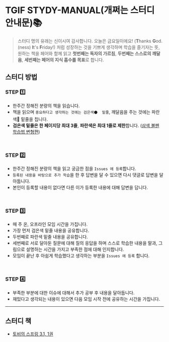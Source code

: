 # TGIF STYDY-MANUAL(개쩌는 스터디 안내문)📚
> 스터디 명의 유래는 신이시여 감사합니다. 오늘은 금요일이에요! (**T**hanks **G**od.(ness) **I**t's **F**riday!) 처럼 성장하는 것을 기쁘게 생각하며 학습을 즐기자는 뜻,
원하는 책을 페어와 함께 읽고 **첫번째는 독자의 가르침**, **두번째는 스스로의 깨달음**, **세번째는 페어의 지식 흡수를 목표**로 합니다. 

## 스터디 방법

### STEP 1️⃣
- 한주간 정해진 분량의 책을 읽습니다.
- 책을 읽으며 `중요하다고 생각하는 것에는 검은색⚫️  밑줄`, 깨달음을 주는 것에는 파란색🔵 밑줄을 칩니다.
- **검은색 밑줄은 한 페이지당 최대 3줄**, **파란색은 최대 1줄로 제한**합니다. ([삼색 볼펜 학습법 변형편](https://nohji.com/3056))

<br>

### STEP 2️⃣

- 한주간 정해진 분량의 책을 읽고 궁금한 점을 `Issues 에 등록`합니다.
- `등록된 내용을 바탕으로 추가 학습`을 한 후 답변을 달 수 있으면 다시 댓글로 답변을 달아둡니다.
- 본인이 등록할 내용이 없다면 다른 이가 등록한 내용에 대해 답변을 답니다.

<br>
  
### STEP 3️⃣
- 매 주  온, 오프라인 모임 시간을 가집니다.
- 가장 먼저 검은색 밑줄 내용을 공유합니다.
- 두번째로 파란색 밑줄 내용을 공유합니다.
- 세번째로 서로 달아둔 질문에 대해 질의 응답을 하며 스스로 학습한 내용을 말과, 그림으로 설명하는 시간을 가지고 
부족한 점에 대해 인지합니다.
- 모임이 끝난 후 아쉽게 학습했다고 생각하는 부분을 `Issues 에 등록` 합니다.

<br>

### STEP 4️⃣
- 부족한 부분에 대한 이슈에 대해서 추가 공부 후 내용을 달아둡니다.
- 재밌다고 생각되는 내용이 있으면 다음 모임 시작 전에 공유하는 시간을 가집니다.

---

## 스터디 책
- [토비의 스프링 3.1,  1권 ](https://product.kyobobook.co.kr/detail/S000000935360)
